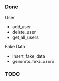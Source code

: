 ### Done

User
- add_user
- delete_user
- get_all_users

Fake Data
- insert_fake_data
- generate_fake_users

### TODO